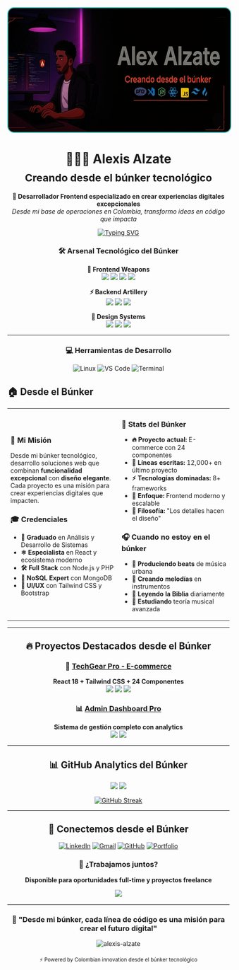 <div align="center">
  <img src="./zaet.png" alt="Alexis Alzate - Desarrollador desde el Búnker" width="100%" height="280px" style="border-radius: 15px; border: 2px solid #38B2AC;" />
</div>

<h1 align="center">
👨🏾‍💻 Alexis Alzate
  <br/>
  <sub>Creando desde el búnker tecnológico</sub>
</h1>

<p align="center">
  <strong>🚀 Desarrollador Frontend especializado en crear experiencias digitales excepcionales</strong>
  <br/>
  <em>Desde mi base de operaciones en Colombia, transformo ideas en código que impacta</em>
</p>

<div align="center">
  
  [![Typing SVG](https://readme-typing-svg.herokuapp.com?font=Fira+Code&size=18&duration=3000&pause=1000&color=38B2AC&center=true&vCenter=true&width=600&lines=💻+Arquitecto+de+soluciones+React;🎨+Especialista+en+Tailwind+CSS;🛠️+12%2C000%2B+líneas+de+código+escritas;🚀+24+componentes+en+mi+último+proyecto;⚡+Siempre+explorando+nuevas+tecnologías)](https://git.io/typing-svg)
  
</div>

<div align="center">
  
  ### 🛠️ Arsenal Tecnológico del Búnker
  
  **🎯 Frontend Weapons**
  <br/>
  <img src="https://img.shields.io/badge/React-61DAFB?style=for-the-badge&logo=react&logoColor=black" />
  <img src="https://img.shields.io/badge/JavaScript-F7DF1E?style=for-the-badge&logo=javascript&logoColor=black" />
  <img src="https://img.shields.io/badge/TailwindCSS-38B2AC?style=for-the-badge&logo=tailwindcss&logoColor=white" />
  <img src="https://img.shields.io/badge/Vite-646CFF?style=for-the-badge&logo=vite&logoColor=white" />
  
  **⚡ Backend Artillery** 
  <br/>
  <img src="https://img.shields.io/badge/Node.js-339933?style=for-the-badge&logo=nodedotjs&logoColor=white" />
  <img src="https://img.shields.io/badge/PHP-777BB4?style=for-the-badge&logo=php&logoColor=white" />
  <img src="https://img.shields.io/badge/MongoDB-47A248?style=for-the-badge&logo=mongodb&logoColor=white" />
  
  **🎨 Design Systems**
  <br/>
  <img src="https://img.shields.io/badge/HTML5-E34F26?style=for-the-badge&logo=html5&logoColor=white" />
  <img src="https://img.shields.io/badge/CSS3-1572B6?style=for-the-badge&logo=css3&logoColor=white" />
  <img src="https://img.shields.io/badge/Bootstrap-7952B3?style=for-the-badge&logo=bootstrap&logoColor=white" />
  
</div>

---
<div align="center">
  
  ### 💻 Herramientas de Desarrollo
  
  <img src="https://img.shields.io/badge/LINUX-%23000000.svg?style=for-the-badge&logo=linux&logoColor=white" alt="Linux"/>
  <img src="https://img.shields.io/badge/VS%20Code-007ACC?style=for-the-badge&logo=visual-studio-code&logoColor=white" alt="VS Code"/>
  <img src="https://img.shields.io/badge/Terminal-4D4D4D?style=for-the-badge&logo=gnome-terminal&logoColor=white" alt="Terminal"/>
  
</div>

## 🏠 Desde el Búnker

<table>
<tr>
<td width="50%">

### 🎯 Mi Misión
Desde mi búnker tecnológico, desarrollo soluciones web que combinan **funcionalidad excepcional** con **diseño elegante**. Cada proyecto es una misión para crear experiencias digitales que impacten.

### 🎓 Credenciales
- **📜 Graduado** en Análisis y Desarrollo de Sistemas  
- **⚛️ Especialista** en React y ecosistema moderno
- **🛠️ Full Stack** con Node.js y PHP
- **💾 NoSQL Expert** con MongoDB
- **🎨 UI/UX** con Tailwind CSS y Bootstrap

</td>
<td width="50%">

### 🚀 Stats del Búnker
- **🔥 Proyecto actual:** E-commerce con 24 componentes
- **📝 Líneas escritas:** 12,000+ en último proyecto  
- **⚡ Tecnologías dominadas:** 8+ frameworks
- **🎯 Enfoque:** Frontend moderno y escalable
- **🌟 Filosofía:** "Los detalles hacen el diseño"

### 🎧 Cuando no estoy en el búnker
- **🎼 Produciendo beats** de música urbana
- **🎹 Creando melodías** en instrumentos  
- **📖 Leyendo la Biblia** diariamente
- **🧠 Estudiando** teoría musical avanzada

</td>
</tr>
</table>

---

<div align="center">
  
  ## 🔥 Proyectos Destacados desde el Búnker
  
  ### 🛒 [TechGear Pro - E-commerce](https://github.com/alexis-alzate/techgear-pro)
  **React 18 + Tailwind CSS + 24 Componentes**
  <br/>
  <img src="https://img.shields.io/badge/Status-Production_Ready-success?style=for-the-badge" />
  <img src="https://img.shields.io/badge/Lines-12K+-4CAF50?style=for-the-badge" />
  <img src="https://img.shields.io/badge/Components-24-FF6B6B?style=for-the-badge" />
  
  ### 📊 [Admin Dashboard Pro](https://github.com/alexis-alzate/dashboard-react)
  **Sistema de gestión completo con analytics**
  <br/>
  <img src="https://img.shields.io/badge/Live_Demo-Available-blue?style=for-the-badge" />
  <img src="https://img.shields.io/badge/Dark_Mode-Supported-purple?style=for-the-badge" />
  
</div>

---

<div align="center">
  
  ## 📊 GitHub Analytics del Búnker
  
  <img height="180em" src="https://github-readme-stats.vercel.app/api?username=alexis-alzate&show_icons=true&theme=tokyonight&include_all_commits=true&count_private=true"/>
  <img height="180em" src="https://github-readme-stats.vercel.app/api/top-langs/?username=alexis-alzate&layout=compact&langs_count=8&theme=tokyonight"/>
  
  <br/>
  
  [![GitHub Streak](https://streak-stats.demolab.com/?user=alexis-alzate&theme=tokyonight)](https://git.io/streak-stats)
  
</div>

---

<div align="center">
  
  ## 🤝 Conectemos desde el Búnker
  
  [![LinkedIn](https://img.shields.io/badge/LinkedIn-0077B5?style=for-the-badge&logo=linkedin&logoColor=white)](https://www.linkedin.com/in/alexis-alzate)
  [![Gmail](https://img.shields.io/badge/Gmail-D14836?style=for-the-badge&logo=gmail&logoColor=white)](mailto:alzatezaeta@gmail.com)
  [![GitHub](https://img.shields.io/badge/GitHub-100000?style=for-the-badge&logo=github&logoColor=white)](https://github.com/alexis-alzate)
  [![Portfolio](https://img.shields.io/badge/Portfolio-FF5722?style=for-the-badge&logo=google-chrome&logoColor=white)](https://alexis-alzate.dev)
  
  ### 💼 ¿Trabajamos juntos?
  **Disponible para oportunidades full-time y proyectos freelance**
  
  <a href="mailto:alzatezaeta@gmail.com">
    <img src="https://img.shields.io/badge/📧_Escribeme-Disponible_Inmediatamente-brightgreen?style=for-the-badge" />
  </a>
  
</div>

---

<div align="center">
  
  ### 🌟 "Desde mi búnker, cada línea de código es una misión para crear el futuro digital"
  
  <img src="https://komarev.com/ghpvc/?username=alexis-alzate&label=Visitantes%20del%20búnker&color=0e75b6&style=for-the-badge" alt="alexis-alzate" />
  
  <sub>⚡ Powered by Colombian innovation desde el búnker tecnológico</sub>
  
</div>
